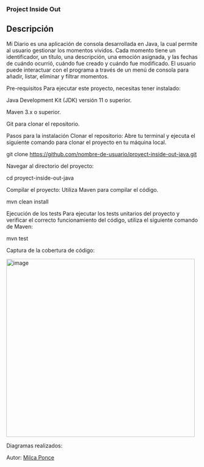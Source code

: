 ### Project Inside Out

## Descripción
Mi Diario es una aplicación de consola desarrollada en Java, la cual permite al usuario gestionar los momentos vividos. Cada momento tiene un identificador, un título, una descripción, una emoción asignada, y las fechas de cuándo ocurrió, cuándo fue creado y cuándo fue modificado. El usuario puede interactuar con el programa a través de un menú de consola para añadir, listar, eliminar y filtrar momentos.

Pre-requisitos
Para ejecutar este proyecto, necesitas tener instalado:

Java Development Kit (JDK) versión 11 o superior.

Maven 3.x o superior.

Git para clonar el repositorio.

Pasos para la instalación
Clonar el repositorio: Abre tu terminal y ejecuta el siguiente comando para clonar el proyecto en tu máquina local.

git clone https://github.com/nombre-de-usuario/proyect-inside-out-java.git

Navegar al directorio del proyecto:

cd proyect-inside-out-java

Compilar el proyecto: Utiliza Maven para compilar el código.

mvn clean install

Ejecución de los tests
Para ejecutar los tests unitarios del proyecto y verificar el correcto funcionamiento del código, utiliza el siguiente comando de Maven:

mvn test

Captura de la cobertura de código:

<img width="493" height="465" alt="image" src="https://github.com/user-attachments/assets/18c8da78-8e50-4046-adc1-db0183715d04" />


Diagramas realizados:

Autor: [Milca Ponce](https://github.com/milcaponce)


